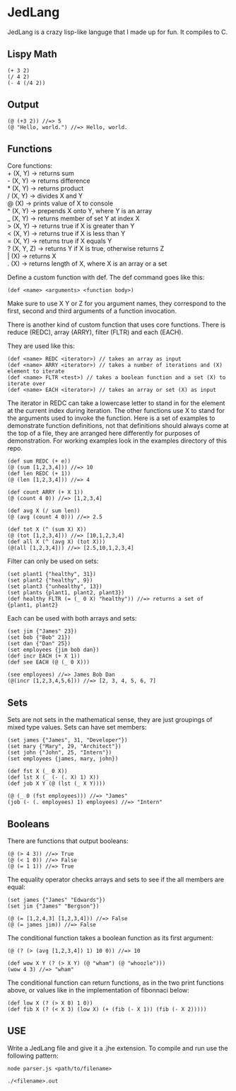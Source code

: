 JedLang
=======

JedLang is a crazy lisp-like languge that I made up for fun. It compiles to C.

Lispy Math
----------
```shell
(+ 3 2)
(/ 4 2)
(- 4 (/4 2))
```

Output
------
```shell
(@ (+3 2)) //=> 5
(@ "Hello, world.") //=> Hello, world.
```

Functions
---------

Core functions:    
\+ (X, Y) -> returns sum    
\- (X, Y) -> returns difference    
\* (X, Y) -> returns product    
/  (X, Y) -> divides X and Y    
@  (X) -> prints value of X to console    
^  (X, Y) -> prepends X onto Y, where Y is an array    
_  (X, Y) -> returns member of set Y at index X    
\> (X, Y) -> returns true if X is greater than Y    
<  (X, Y) -> returns true if X is less than Y   
=  (X, Y) -> returns true if X equals Y    
?  (X, Y, Z) -> returns Y if X is true, otherwise returns Z    
|  (X) -> returns X    
.  (X) -> returns length of X, where X is an array or a set    

Define a custom function with def. The def command goes like this:

```shell
(def <name> <arguments> <function body>)
```
Make sure to use X Y or Z for you argument names, they correspond to the first, second and third arguments of a function invocation.    

There is another kind of custom function that uses core functions. There is reduce (REDC), array (ARRY), filter (FLTR) and each (EACH).    
    
They are used like this:

```shell
(def <name> REDC <iterator>) // takes an array as input
(def <name> ARRY <iterator>) // takes a number of iterations and (X) element to iterate
(def <name> FLTR <test>) // takes a boolean function and a set (X) to iterate over
(def <name> EACH <iterator>) // takes an array or set (X) as input
```
The iterator in REDC can take a lowercase letter to stand in for the element at the current index during iteration. The other functions use X to stand for the arguments used to invoke the function. Here is a set of examples to demonstrate function definitions, not that definitions should always come at the top of a file, they are arranged here differently for purposes of demonstration. For working examples look in the examples directory of this repo.

```shell
(def sum REDC (+ e))
(@ (sum [1,2,3,4])) //=> 10
(def len REDC (+ 1))
(@ (len [1,2,3,4])) //=> 4

(def count ARRY (+ X 1))
(@ (count 4 0)) //=> [1,2,3,4]

(def avg X (/ sum len))
(@ (avg (count 4 0))) //=> 2.5

(def tot X (^ (sum X) X))
(@ (tot [1,2,3,4])) //=> [10,1,2,3,4]
(def all X (^ (avg X) (tot X)))
(@(all [1,2,3,4])) //=> [2.5,10,1,2,3,4]
```

Filter can only be used on sets:
```shell
(set plant1 {"healthy", 31})
(set plant2 {"healthy", 9})
(set plant3 {"unhealthy", 13})
(set plants {plant1, plant2, plant3})
(def healthy FLTR (= (_ 0 X) "healthy")) //=> returns a set of {plant1, plant2}
```
Each can be used with both arrays and sets:
```shell
(set jim {"James" 23})
(set bob {"Bob" 21})
(set dan {"Dan" 25})
(set employees {jim bob dan})
(def incr EACH (+ X 1))
(def see EACH (@ (_ 0 X)))

(see employees) //=> James Bob Dan
(@(incr [1,2,3,4,5,6])) //=> [2, 3, 4, 5, 6, 7]
```
Sets
----

Sets are not sets in the mathematical sense, they are just groupings of mixed type values. Sets can have set members:

```shell
(set james {"James", 31, "Developer"})
(set mary {"Mary", 29, "Architect"})
(set john {"John", 25, "Intern"})
(set employees {james, mary, john})

(def fst X (_ 0 X))
(def lst X (_ (- (. X) 1) X))
(def job X Y (@ (lst (_ X Y))))

(@ (_ 0 (fst employees))) //=> "James"
(job (- (. employees) 1) employees) //=> "Intern"
```

Booleans
--------
There are functions that output booleans:
```shell
(@ (> 4 3)) //=> True
(@ (< 1 0)) //=> False
(@ (= 1 1)) //=> True
```
The equality operator checks arrays and sets to see if the all members are equal:
```shell
(set james {"James" "Edwards"})
(set jim {"James" "Bergson"})

(@ (= [1,2,4,3] [1,2,3,4])) //=> False
(@ (= james jim)) //=> False
```

The conditional function takes a boolean function as its first argument:
```shell
(@ (? (> (avg [1,2,3,4]) 1) 10 0)) //=> 10

(def wow X Y (? (> X Y) (@ "wham") (@ "whoozle")))
(wow 4 3) //=> "wham"
```
The conditional function can return functions, as in the two print functions above, or values like in the implementation of fibonnaci below:

```shell
(def low X (? (> X 0) 1 0))
(def fib X (? (< X 3) (low X) (+ (fib (- X 1)) (fib (- X 2)))))
```

USE
---

Write a JedLang file and give it a .jhe extension. To compile and run use the following pattern:

```shell
node parser.js <path/to/filename>

./<filename>.out
```
